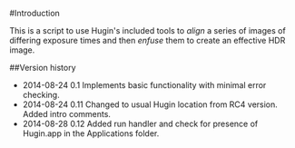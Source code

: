 #Introduction

This is a script to use Hugin's included tools to *align* a series of images of differing exposure times and then *enfuse* them to create an effective HDR image.

##Version history
- 2014-08-24 0.1  Implements basic functionality with minimal error checking.
- 2014-08-24 0.11 Changed to usual Hugin location from RC4 version. Added intro comments.
- 2014-08-28 0.12 Added run handler and check for presence of Hugin.app in the Applications folder.
